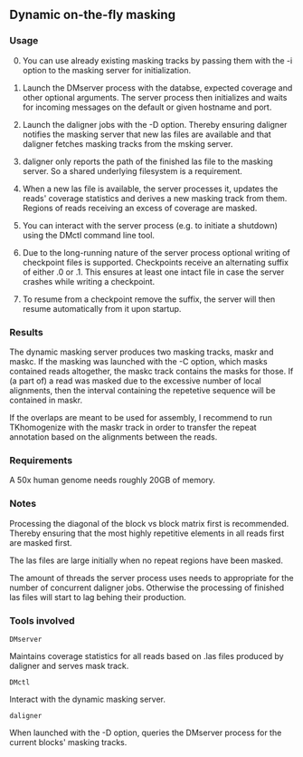 ## Dynamic on-the-fly masking

### Usage

0) You can use already existing masking tracks by passing them with the -i option to the masking server for initialization.

1) Launch the DMserver process with the databse, expected coverage and other optional arguments. The server process then initializes and waits for incoming messages on the default or given hostname and port.

2) Launch the daligner jobs with the -D option. Thereby ensuring daligner notifies the masking server that new las files are available and that daligner fetches masking tracks from the msking server.

3) daligner only reports the path of the finished las file to the masking server. So a shared underlying filesystem is a requirement.

4) When a new las file is available, the server processes it, updates the reads' coverage statistics and derives a new masking track from them. Regions of reads receiving an excess of coverage are masked.

5) You can interact with the server process (e.g. to initiate a shutdown) using the DMctl command line tool.

6) Due to the long-running nature of the server process optional writing of checkpoint files is supported. Checkpoints receive an alternating suffix of either .0 or .1. This ensures at least one intact file in case the server crashes while writing a checkpoint.

7) To resume from a checkpoint remove the suffix, the server will then resume automatically from it upon startup.

### Results

The dynamic masking server produces two masking tracks, maskr and maskc. If the masking was launched with the -C option, which masks contained reads altogether, the maskc track contains the masks for those. If (a part of) a read was masked due to the excessive number of local alignments, then the interval containing the repetetive sequence will be contained in maskr.

If the overlaps are meant to be used for assembly, I recommend to run TKhomogenize with the maskr track in order to transfer the repeat annotation based on the alignments between the reads.

### Requirements

A 50x human genome needs roughly 20GB of memory.

### Notes

Processing the diagonal of the block vs block matrix first is recommended. Thereby ensuring that the most highly repetitive elements in all reads first are masked first.

The las files are large initially when no repeat regions have been masked.

The amount of threads the server process uses needs to appropriate for the number of concurrent daligner jobs. Otherwise the processing of finished las files will start to lag behing their production.

### Tools involved

    DMserver

Maintains coverage statistics for all reads based on .las files produced by daligner and serves mask track.

    DMctl

Interact with the dynamic masking server.

    daligner

When launched with the -D option, queries the DMserver process for the current blocks' masking tracks.


